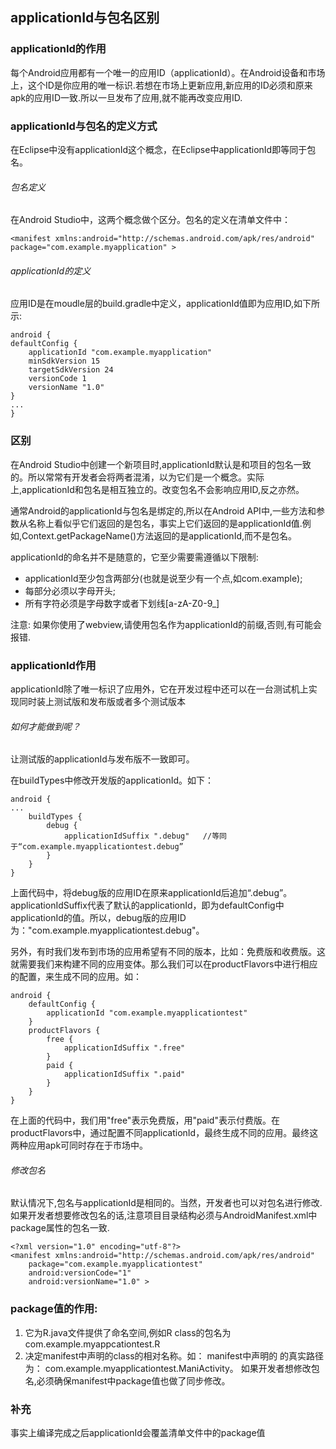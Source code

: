 ## applicationId与包名区别

### applicationId的作用

每个Android应用都有一个唯一的应用ID（applicationId）。在Android设备和市场上，这个ID是你应用的唯一标识.若想在市场上更新应用,新应用的ID必须和原来apk的应用ID一致.所以一旦发布了应用,就不能再改变应用ID.

### applicationId与包名的定义方式

在Eclipse中没有applicationId这个概念，在Eclipse中applicationId即等同于包名。

###### 包名定义
在Android Studio中，这两个概念做个区分。包名的定义在清单文件中：

    <manifest xmlns:android="http://schemas.android.com/apk/res/android"  
    package="com.example.myapplication" > 

###### applicationId的定义
应用ID是在moudle层的build.gradle中定义，applicationId值即为应用ID,如下所示:

    android {  
    defaultConfig {  
        applicationId "com.example.myapplication"  
        minSdkVersion 15  
        targetSdkVersion 24  
        versionCode 1  
        versionName "1.0"  
    }  
    ...  
	}  

### 区别
在Android Studio中创建一个新项目时,applicationId默认是和项目的包名一致的。所以常常有开发者会将两者混淆，以为它们是一个概念。实际上,applicationId和包名是相互独立的。改变包名不会影响应用ID,反之亦然。

通常Android的applicationId与包名是绑定的,所以在Android API中,一些方法和参数从名称上看似乎它们返回的是包名，事实上它们返回的是applicationId值.例如,Context.getPackageName()方法返回的是applicationId,而不是包名。

applicationId的命名并不是随意的，它至少需要需遵循以下限制:

- applicationId至少包含两部分(也就是说至少有一个点,如com.example);
- 每部分必须以字母开头;
- 所有字符必须是字母数字或者下划线[a-zA-Z0-9_]

注意:
如果你使用了webview,请使用包名作为applicationId的前缀,否则,有可能会报错.

### applicationId作用

applicationId除了唯一标识了应用外，它在开发过程中还可以在一台测试机上实现同时装上测试版和发布版或者多个测试版本

###### 如何才能做到呢？

让测试版的applicationId与发布版不一致即可。

在buildTypes中修改开发版的applicationId。如下：

    android {  
    ...  
	    buildTypes {  
	        debug {  
	            applicationIdSuffix ".debug"   //等同于“com.example.myapplicationtest.debug”  
	        }  
    	}  
	}  

 
上面代码中，将debug版的应用ID在原来applicationId后追加“.debug”。applicationIdSuffix代表了默认的applicationId，即为defaultConfig中applicationId的值。所以，debug版的应用ID为："com.example.myapplicationtest.debug"。

另外，有时我们发布到市场的应用希望有不同的版本，比如：免费版和收费版。这就需要我们来构建不同的应用变体。那么我们可以在productFlavors中进行相应的配置，来生成不同的应用。如：

    android {
	    defaultConfig {
	        applicationId "com.example.myapplicationtest"
	    }
	    productFlavors {
	        free {
	            applicationIdSuffix ".free"
	        }
	        paid {
	            applicationIdSuffix ".paid"
	        }
	    }
	} 
在上面的代码中，我们用"free"表示免费版，用"paid"表示付费版。在productFlavors中，通过配置不同applicationId，最终生成不同的应用。最终这两种应用apk可同时存在于市场中。

###### 修改包名

默认情况下,包名与applicationId是相同的。当然，开发者也可以对包名进行修改.如果开发者想要修改包名的话,注意项目目录结构必须与AndroidManifest.xml中package属性的包名一致.

    <?xml version="1.0" encoding="utf-8"?>  
	<manifest xmlns:android="http://schemas.android.com/apk/res/android"  
    	package="com.example.myapplicationtest"  
    	android:versionCode="1"  
    	android:versionName="1.0" > 
 
### package值的作用:
1. 它为R.java文件提供了命名空间,例如R class的包名为com.example.myappcationtest.R
2. 决定manifest中声明的class的相对名称。如：
manifest中声明的<activity android:name=".MainActivity"> 的真实路径为：
com.example.myapplicationtest.ManiActivity。
如果开发者想修改包名,必须确保manifest中package值也做了同步修改。


### 补充
事实上编译完成之后applicationId会覆盖清单文件中的package值